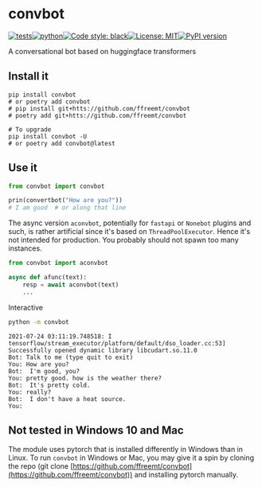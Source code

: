 # convbot
[![tests](https://github.com/ffreemt/convbot/actions/workflows/routine-tests.yml/badge.svg)](https://github.com/ffreemt/convbot/actions)[![python](https://img.shields.io/static/v1?label=python+&message=3.7%2B&color=blue)](https://img.shields.io/static/v1?label=python+&message=3.7%2B&color=blue)[![Code style: black](https://img.shields.io/badge/code%20style-black-000000.svg)](https://github.com/psf/black)[![License: MIT](https://img.shields.io/badge/License-MIT-yellow.svg)](https://opensource.org/licenses/MIT)[![PyPI version](https://badge.fury.io/py/convbot.svg)](https://badge.fury.io/py/convbot)

A conversational bot based on huggingface transformers

## Install it

```shell
pip install convbot
# or poetry add convbot
# pip install git+htts://github.com/ffreemt/convbot
# poetry add git+htts://github.com/ffreemt/convbot

# To upgrade
pip install convbot -U
# or poetry add convbot@latest
```

## Use it
```python
from convbot import convbot

prin(convertbot("How are you?"))
# I am good  # or along that line
```

The async version `aconvbot`, potentially for `fastapi` or `Nonebot` plugins and such,  is rather artificial since it's based on `ThreadPoolExecutor`. Hence it's not intended for production. You probably should not spawn too many instances.
```python
from convbot import aconvbot

async def afunc(text):
    resp = await aconvbot(text)
    ...
```

Interactive

```bash
python -m convbot
```

    2021-07-24 03:11:19.748518: I tensorflow/stream_executor/platform/default/dso_loader.cc:53] Successfully opened dynamic library libcudart.so.11.0
    Bot: Talk to me (type quit to exit)
    You: How are you?
    Bot:  I'm good, you?
    You: pretty good. how is the weather there?
    Bot:  It's pretty cold.
    You: really?
    Bot:  I don't have a heat source.
    You:

## Not tested in Windows 10 and Mac

The module uses pytorch that is installed differently in Windows than in Linux. To run `convbot` in Windows or Mac, you may give it a spin  by cloning the repo (git clone [https://github.com/ffreemt/convbot](https://github.com/ffreemt/convbot)) and installing pytorch manually.
